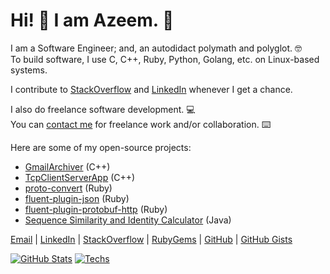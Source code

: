 # Hi! 👋 I am Azeem. 🙂

I am a Software Engineer; and, an autodidact polymath and polyglot. 🤓  
To build software, I use C, C++, Ruby, Python, Golang, etc. on Linux-based systems.  

I contribute to
[StackOverflow](https://stackoverflow.com/users/7670262/azeem?tab=profile) and
[LinkedIn](https://www.linkedin.com/in/az33msajid/) whenever I get a chance.

I also do freelance software development. 💻  
You can [contact me](mailto:azeem.sajid@gmail.com) for freelance work and/or
collaboration. ⌨️

Here are some of my open-source projects:

- [GmailArchiver](https://github.com/iamAzeem/GmailArchiver) (C++)
- [TcpClientServerApp](https://github.com/iamAzeem/TcpClientServerApp) (C++)
- [proto-convert](https://github.com/iamAzeem/proto-convert) (Ruby)
- [fluent-plugin-json](https://github.com/iamAzeem/fluent-plugin-json) (Ruby)
- [fluent-plugin-protobuf-http](https://github.com/iamAzeem/fluent-plugin-protobuf-http) (Ruby)
- [Sequence Similarity and Identity Calculator](https://github.com/iamAzeem/ssic) (Java)

[Email](mailto:azeem.sajid@gmail.com) |
[LinkedIn](https://www.linkedin.com/in/az33msajid) |
[StackOverflow](https://stackoverflow.com/users/7670262/azeem) |
[RubyGems](https://rubygems.org/profiles/iamAzeem) |
[GitHub](https://github.com/iamAzeem) |
[GitHub Gists](https://gist.github.com/iamAzeem)

[![GitHub Stats](https://github-readme-stats.vercel.app/api?username=iamAzeem&theme=algolia&show_icons=true&count_private=true)](https://github.com/iamAzeem/)
[![Techs](https://github-readme-stats.vercel.app/api/top-langs/?username=iamAzeem&theme=algolia&langs_count=10&layout=compact&hide_title=true)](https://github.com/iamAzeem/)
